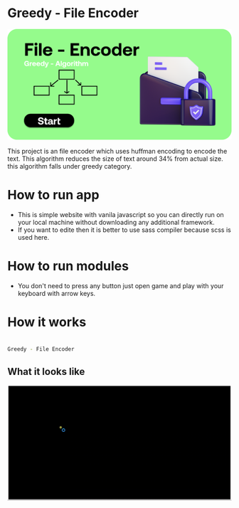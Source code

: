 # Greedy - File Encoder

<p align="center">
  <img src="6.png">
</p>


This project is an file encoder which uses huffman encoding to encode the text. This algorithm reduces the size of text around 34% from actual size. this algorithm falls under greedy category. 

# How to run app 

 * This is simple website with vanila javascript so you can directly run on your local machine without downloading any additional framework.
 * If you want to edite then it is better to use sass compiler because scss is used here. 

# How to run modules

 * You don't need to press any button just open game and play with your keyboard with arrow keys.

# How it works

```sh

Greedy - File Encoder

```
## What it looks like


<p align="center">
  <img src="0.gif">
</p>
  
